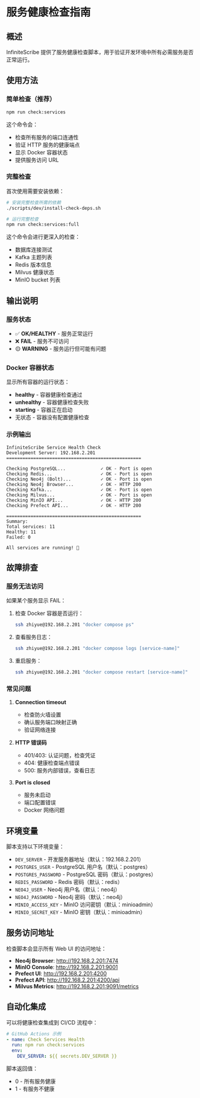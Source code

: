 # 服务健康检查指南

## 概述

InfiniteScribe 提供了服务健康检查脚本，用于验证开发环境中所有必需服务是否正常运行。

## 使用方法

### 简单检查（推荐）

```bash
npm run check:services
```

这个命令会：
- 检查所有服务的端口连通性
- 验证 HTTP 服务的健康端点
- 显示 Docker 容器状态
- 提供服务访问 URL

### 完整检查

首次使用需要安装依赖：

```bash
# 安装完整检查所需的依赖
./scripts/dev/install-check-deps.sh

# 运行完整检查
npm run check:services:full
```

这个命令会进行更深入的检查：
- 数据库连接测试
- Kafka 主题列表
- Redis 版本信息
- Milvus 健康状态
- MinIO bucket 列表

## 输出说明

### 服务状态

- ✅ **OK/HEALTHY** - 服务正常运行
- ❌ **FAIL** - 服务不可访问
- 🟡 **WARNING** - 服务运行但可能有问题

### Docker 容器状态

显示所有容器的运行状态：
- **healthy** - 容器健康检查通过
- **unhealthy** - 容器健康检查失败
- **starting** - 容器正在启动
- 无状态 - 容器没有配置健康检查

### 示例输出

```
InfiniteScribe Service Health Check
Development Server: 192.168.2.201
==================================================

Checking PostgreSQL...             ✓ OK - Port is open
Checking Redis...                  ✓ OK - Port is open
Checking Neo4j (Bolt)...           ✓ OK - Port is open
Checking Neo4j Browser...          ✓ OK - HTTP 200
Checking Kafka...                  ✓ OK - Port is open
Checking Milvus...                 ✓ OK - Port is open
Checking MinIO API...              ✓ OK - HTTP 200
Checking Prefect API...            ✓ OK - HTTP 200

==================================================
Summary:
Total services: 11
Healthy: 11
Failed: 0

All services are running! 🎉
```

## 故障排查

### 服务无法访问

如果某个服务显示 FAIL：

1. 检查 Docker 容器是否运行：
   ```bash
   ssh zhiyue@192.168.2.201 "docker compose ps"
   ```

2. 查看服务日志：
   ```bash
   ssh zhiyue@192.168.2.201 "docker compose logs [service-name]"
   ```

3. 重启服务：
   ```bash
   ssh zhiyue@192.168.2.201 "docker compose restart [service-name]"
   ```

### 常见问题

1. **Connection timeout**
   - 检查防火墙设置
   - 确认服务端口映射正确
   - 验证网络连接

2. **HTTP 错误码**
   - 401/403: 认证问题，检查凭证
   - 404: 健康检查端点错误
   - 500: 服务内部错误，查看日志

3. **Port is closed**
   - 服务未启动
   - 端口配置错误
   - Docker 网络问题

## 环境变量

脚本支持以下环境变量：

- `DEV_SERVER` - 开发服务器地址（默认：192.168.2.201）
- `POSTGRES_USER` - PostgreSQL 用户名（默认：postgres）
- `POSTGRES_PASSWORD` - PostgreSQL 密码（默认：postgres）
- `REDIS_PASSWORD` - Redis 密码（默认：redis）
- `NEO4J_USER` - Neo4j 用户名（默认：neo4j）
- `NEO4J_PASSWORD` - Neo4j 密码（默认：neo4j）
- `MINIO_ACCESS_KEY` - MinIO 访问密钥（默认：minioadmin）
- `MINIO_SECRET_KEY` - MinIO 密钥（默认：minioadmin）

## 服务访问地址

检查脚本会显示所有 Web UI 的访问地址：

- **Neo4j Browser**: http://192.168.2.201:7474
- **MinIO Console**: http://192.168.2.201:9001
- **Prefect UI**: http://192.168.2.201:4200
- **Prefect API**: http://192.168.2.201:4200/api
- **Milvus Metrics**: http://192.168.2.201:9091/metrics

## 自动化集成

可以将健康检查集成到 CI/CD 流程中：

```yaml
# GitHub Actions 示例
- name: Check Services Health
  run: npm run check:services
  env:
    DEV_SERVER: ${{ secrets.DEV_SERVER }}
```

脚本返回值：
- 0 - 所有服务健康
- 1 - 有服务不健康